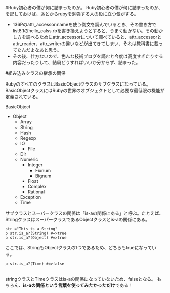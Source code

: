 #Ruby初心者の僕が何に詰まったのか。
Ruby初心者の僕が何に詰まったのか、を記しておけば、あとからrubyを勉強する人の役に立つ気がする。

* 136Pのattr_accessor:nameを使う例文を読んでいるとき、その書き方でlist8.1のhello_calss.rbを書き換えようとすると、うまく動かない。その動かし方を調べるためにattr_accessorについて調べていると、attr_accessorとattr_reader、attr_writerの違いなどが出てきてしまい、それは教科書に載ってたんだよなあと思う。
* その後、仕方ないので、色んな技術ブログを読むと今度は高度すぎたりする内容だったりして、結局どうすればいいか分からず、詰まった。

#組み込みクラスの継承の関係

RubyのすべてのクラスはBasicObjectクラスのサブクラスになっている。BasicObjectクラスにはRubyの世界のオブジェクトとして必要な最低限の機能が定義されている。

BasicObject
* Object
  * Array
  * String
  * Hash
  * Regexp
  * IO
    * File
  * Dir
  * Numeric
    * Integer
      * Fixnum
      * Bignum
    * Float
    * Complex
    * Rational
  * Exception
  * Time

サブクラスとスーパークラスの関係は「is-aの関係にある」と呼ぶ。たとえば、StringクラスはスーパークラスであるObjectクラスとis-aの関係にある。

`str ="This is a String"`<br>
`p str.is_a?(String) #=>true`<br>
`p str.is_a?(Object) #=>true `<br>

ここでは、StringもObjectクラスの1つであるため、どちらもtrueになっている。

`p str.is_a?(Time) #=>false`<br><br>

stringクラスとTimeクラスはis-aの関係になっていないため、falseとなる。
もちろん、**is-aの関係という言葉を使ってみたかっただけ**である！
